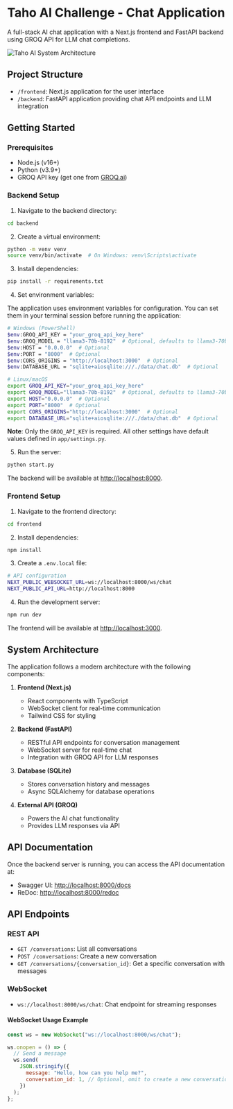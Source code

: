 # Taho AI Challenge - Chat Application

A full-stack AI chat application with a Next.js frontend and FastAPI backend using GROQ API for LLM chat completions.

![Taho AI System Architecture](public/taho-ai-architecture.png)

## Project Structure

- `/frontend`: Next.js application for the user interface
- `/backend`: FastAPI application providing chat API endpoints and LLM integration

## Getting Started

### Prerequisites

- Node.js (v16+)
- Python (v3.9+)
- GROQ API key (get one from [GROQ.ai](https://console.groq.com/))

### Backend Setup

1. Navigate to the backend directory:

```bash
cd backend
```

2. Create a virtual environment:

```bash
python -m venv venv
source venv/bin/activate  # On Windows: venv\Scripts\activate
```

3. Install dependencies:

```bash
pip install -r requirements.txt
```

4. Set environment variables:

The application uses environment variables for configuration. You can set them in your terminal session before running the application:

```bash
# Windows (PowerShell)
$env:GROQ_API_KEY = "your_groq_api_key_here"
$env:GROQ_MODEL = "llama3-70b-8192"  # Optional, defaults to llama3-70b-8192
$env:HOST = "0.0.0.0"  # Optional
$env:PORT = "8000"  # Optional
$env:CORS_ORIGINS = "http://localhost:3000"  # Optional
$env:DATABASE_URL = "sqlite+aiosqlite:///./data/chat.db"  # Optional

# Linux/macOS
export GROQ_API_KEY="your_groq_api_key_here"
export GROQ_MODEL="llama3-70b-8192"  # Optional, defaults to llama3-70b-8192
export HOST="0.0.0.0"  # Optional
export PORT="8000"  # Optional
export CORS_ORIGINS="http://localhost:3000"  # Optional
export DATABASE_URL="sqlite+aiosqlite:///./data/chat.db"  # Optional
```

**Note**: Only the `GROQ_API_KEY` is required. All other settings have default values defined in `app/settings.py`.

5. Run the server:

```bash
python start.py
```

The backend will be available at [http://localhost:8000](http://localhost:8000).

### Frontend Setup

1. Navigate to the frontend directory:

```bash
cd frontend
```

2. Install dependencies:

```bash
npm install
```

3. Create a `.env.local` file:

```bash
# API configuration
NEXT_PUBLIC_WEBSOCKET_URL=ws://localhost:8000/ws/chat
NEXT_PUBLIC_API_URL=http://localhost:8000
```

4. Run the development server:

```bash
npm run dev
```

The frontend will be available at [http://localhost:3000](http://localhost:3000).

## System Architecture

The application follows a modern architecture with the following components:

1. **Frontend (Next.js)**

   - React components with TypeScript
   - WebSocket client for real-time communication
   - Tailwind CSS for styling

2. **Backend (FastAPI)**

   - RESTful API endpoints for conversation management
   - WebSocket server for real-time chat
   - Integration with GROQ API for LLM responses

3. **Database (SQLite)**

   - Stores conversation history and messages
   - Async SQLAlchemy for database operations

4. **External API (GROQ)**
   - Powers the AI chat functionality
   - Provides LLM responses via API

## API Documentation

Once the backend server is running, you can access the API documentation at:

- Swagger UI: [http://localhost:8000/docs](http://localhost:8000/docs)
- ReDoc: [http://localhost:8000/redoc](http://localhost:8000/redoc)

## API Endpoints

### REST API

- `GET /conversations`: List all conversations
- `POST /conversations`: Create a new conversation
- `GET /conversations/{conversation_id}`: Get a specific conversation with messages

### WebSocket

- `ws://localhost:8000/ws/chat`: Chat endpoint for streaming responses

#### WebSocket Usage Example

```javascript
const ws = new WebSocket("ws://localhost:8000/ws/chat");

ws.onopen = () => {
  // Send a message
  ws.send(
    JSON.stringify({
      message: "Hello, how can you help me?",
      conversation_id: 1, // Optional, omit to create a new conversation
    })
  );
};
```
